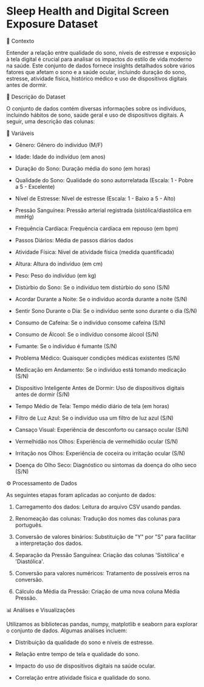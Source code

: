 # Sleep Health and Digital Screen Exposure Dataset

📌 Contexto

Entender a relação entre qualidade do sono, níveis de estresse e exposição à tela digital é crucial para analisar os impactos do estilo de vida moderno na saúde. Este conjunto de dados fornece insights detalhados sobre vários fatores que afetam o sono e a saúde ocular, incluindo duração do sono, estresse, atividade física, histórico médico e uso de dispositivos digitais antes de dormir.

📂 Descrição do Dataset

O conjunto de dados contém diversas informações sobre os indivíduos, incluindo hábitos de sono, saúde geral e uso de dispositivos digitais. A seguir, uma descrição das colunas:

📝 Variáveis

- Gênero: Gênero do indivíduo (M/F)

- Idade: Idade do indivíduo (em anos)

- Duração do Sono: Duração média do sono (em horas)

- Qualidade do Sono: Qualidade do sono autorrelatada (Escala: 1 - Pobre a 5 - Excelente)

- Nível de Estresse: Nível de estresse (Escala: 1 - Baixo a 5 - Alto)

- Pressão Sanguínea: Pressão arterial registrada (sistólica/diastólica em mmHg)

- Frequência Cardíaca: Frequência cardíaca em repouso (em bpm)

- Passos Diários: Média de passos diários dados

- Atividade Física: Nível de atividade física (medida quantificada)

- Altura: Altura do indivíduo (em cm)

- Peso: Peso do indivíduo (em kg)

- Distúrbio do Sono: Se o indivíduo tem distúrbio do sono (S/N)

- Acordar Durante a Noite: Se o indivíduo acorda durante a noite (S/N)

- Sentir Sono Durante o Dia: Se o indivíduo sente sono durante o dia (S/N)

- Consumo de Cafeína: Se o indivíduo consome cafeína (S/N)

- Consumo de Álcool: Se o indivíduo consome álcool (S/N)

- Fumante: Se o indivíduo é fumante (S/N)

- Problema Médico: Quaisquer condições médicas existentes (S/N)

- Medicação em Andamento: Se o indivíduo está tomando medicação (S/N)

- Dispositivo Inteligente Antes de Dormir: Uso de dispositivos digitais antes de dormir (S/N)

- Tempo Médio de Tela: Tempo médio diário de tela (em horas)

- Filtro de Luz Azul: Se o indivíduo usa um filtro de luz azul (S/N)

- Cansaço Visual: Experiência de desconforto ou cansaço ocular (S/N)

- Vermelhidão nos Olhos: Experiência de vermelhidão ocular (S/N)

- Irritação nos Olhos: Experiência de coceira ou irritação ocular (S/N)

- Doença do Olho Seco: Diagnóstico ou sintomas da doença do olho seco (S/N)

⚙️ Processamento de Dados

As seguintes etapas foram aplicadas ao conjunto de dados:

1. Carregamento dos dados: Leitura do arquivo CSV usando pandas.

2. Renomeação das colunas: Tradução dos nomes das colunas para português.

3. Conversão de valores binários: Substituição de "Y" por "S" para facilitar a interpretação dos dados.

4. Separação da Pressão Sanguínea: Criação das colunas 'Sistólica' e 'Diastólica'.

5. Conversão para valores numéricos: Tratamento de possíveis erros na conversão.

6. Cálculo da Média da Pressão: Criação de uma nova coluna Média Pressão.


📊 Análises e Visualizações

Utilizamos as bibliotecas pandas, numpy, matplotlib e seaborn para explorar o conjunto de dados. Algumas análises incluem:

- Distribuição da qualidade do sono e níveis de estresse.

- Relação entre tempo de tela e qualidade do sono.

- Impacto do uso de dispositivos digitais na saúde ocular.

- Correlação entre atividade física e qualidade do sono.
